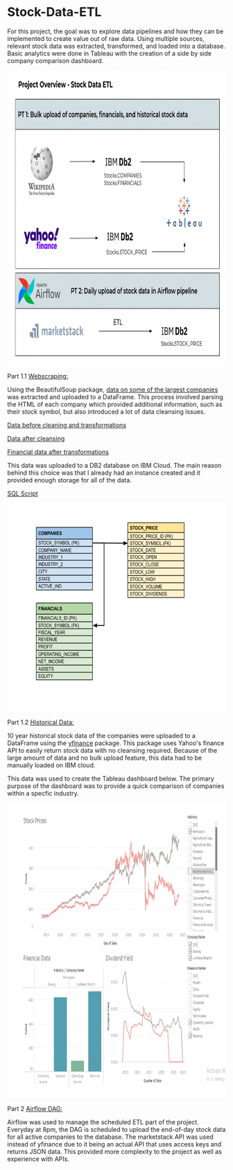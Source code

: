 # Stock-Data-ETL

For this project, the goal was to explore data pipelines and how they can be implemented to create value out of raw data. Using multiple sources, relevant stock data was extracted, transformed, and loaded into a database. Basic analytics were done in Tableau with the creation of a side by side company comparison dashboard.

<img src="ETL_Project_Diagram.png" width="780" height="680">

Part 1.1 [Webscraping:](https://github.com/AlexHuntWSU/Stock-Data-ETL/blob/main/ETL_Webscraping.ipynb)

Using the BeautifulSoup package, [data on some of the largest companies](https://en.wikipedia.org/wiki/List_of_largest_companies_in_the_United_States_by_revenue) was extracted and uploaded to a DataFrame. This process involved parsing the HTML of each company which provided additional information, such as their stock symbol, but also introduced a lot of data cleansing issues.

[Data before cleaning and transformations](https://github.com/AlexHuntWSU/Stock-Data-ETL/blob/main/Webscraped_Data.csv)

[Data after cleansing](https://github.com/AlexHuntWSU/Stock-Data-ETL/blob/main/Cleaned_Data.csv)

[Financial data after transformations](https://github.com/AlexHuntWSU/Stock-Data-ETL/blob/main/Financials.csv)

This data was uploaded to a DB2 database on IBM Cloud. The main reason behind this choice was that I already had an instance created and it provided enough storage for all of the data.

[SQL Script](https://github.com/AlexHuntWSU/Stock-Data-ETL/blob/main/Stock_DataTables.sql)

<img src="Logical_Data_Model.png" width="550" height="480">

Part 1.2 [Historical Data:](https://github.com/AlexHuntWSU/Stock-Data-ETL/blob/main/Historical_Stock_Data.ipynb)

10 year historical stock data of the companies were uploaded to a DataFrame using the [yfinance](https://github.com/ranaroussi/yfinance) package. This package uses Yahoo's finance API to easily return stock data with no cleansing required. Because of the large amount of data and no bulk upload feature, this data had to be manually loaded on IBM cloud.

This data was used to create the Tableau dashboard below. The primary purpose of the dashboard was to provide a quick comparison of companies within a specfic industry. 

<img src="TableauDashboard.png" width="780" height="680">

Part 2 [Airflow DAG:](https://github.com/AlexHuntWSU/Stock-Data-ETL/blob/main/Airflow_Stock_Data_ETL.py)

Airflow was used to manage the scheduled ETL part of the project. Everyday at 8pm, the DAG is scheduled to upload the end-of-day stock data for all active companies to the database. The marketstack API was used instead of yfinance due to it being an actual API that uses access keys and returns JSON data. This provided more complexity to the project as well as experience with APIs. 


